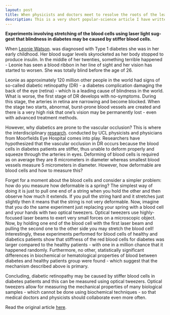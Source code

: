 ```yaml
---
layout: post
title: When physicists and doctors meet to resolve the roots of the leading cause of blindness.
description: This is a very short popular-science article I have written for my undergrad scientific communication class in Nov 2018.
---
```


<b>Experiments involving stretching of the blood cells using laser light sug- gest that blindness in diabetes may be caused by stiffer blood cells.</b> <br>

When <a href="https://web.archive.org/web/20230129163428/https://www.bbc.com/news/disability-34847776">Leonie Watson</a>.  was diagnosed with Type 1 diabetes she was in her early childhood. Her blood sugar levels skyrocketed as her body stopped to produce insulin. In the middle of her twenties, something terrible happened - Leonie has seen a blood ribbon in her line of sight and her vision has started to worsen. She was totally blind before the age of 26.

Leonie as approximately 120 million other people in the world had signs of so-called diabetic retinopathy (DR) - a diabetes complication damaging the back of the eye (retina) - which is a leading cause of blindness in the world. What is worse, the first stage of DR develops with no-symptoms. During this stage, the arteries in retina are narrowing and become blocked. When the stage two starts, abnormal, burst-prone blood vessels are created and there is a very high risk that one’s vision may be permanently lost - even with advanced treatment methods.

However, why diabetics are prone to the vascular occlusion? This is where the interdisciplinary <a href="https://www.nature.com/articles/srep15873">research</a>. conducted by UCL physicists and physicians from Moorfields Eye Hospital comes into play. Researchers have hypothesized that the vascular occlusion in DR occurs because the blood cells in diabetes patients are stiffer, thus unable to deform properly and squeeze through the arteries in eyes. Deforming of blood cells is required as on average they are 8 micrometers in diameter whereas smallest blood vessels measure 5 micrometers in diameter. However, how deformable are blood cells and how to measure this?

Forget for a moment about the blood cells and consider a simpler problem: how do you measure how deformable is a spring? The simplest way of doing it is just to pull one end of a string when you hold the other and then observe how much it extends. If you pull the string hard and it stretches just slightly then it means that the string is not very deformable. Now, imagine that you do the same experiment just replacing your spring with a blood cell and your hands with two optical tweezers. Optical tweezers use highly-focused laser beams to exert very small forces on a microscopic object. Now, by holding one end of the blood cell with the first laser beam and pulling the second one to the other side you may stretch the blood cell! Interestingly, these experiments performed for blood cells of healthy and diabetics patients show that stiffness of the red blood cells for diabetes was larger compared to the healthy patients - with one in a million chance that it happened randomly. Furthermore, no other, statistically significant differences in biochemical or hematological properties of blood between diabetes and healthy patients group were found - which suggest that the mechanism described above is primary.

Concluding, diabetic retinopathy may be caused by stiffer blood cells in diabetes patients and this can be measured using optical tweezers. Optical tweezers allow for measuring the mechanical properties of many biological samples - which cannot be done using biochemical techniques - so that medical doctors and physicists should collaborate even more often.

Read the original article <a href="https://www.nature.com/articles/srep15873">here</a>.